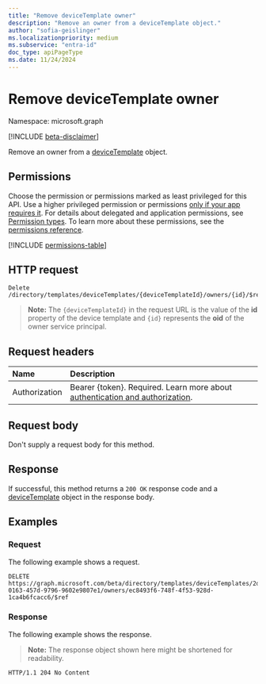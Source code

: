 ```yaml
---
title: "Remove deviceTemplate owner"
description: "Remove an owner from a deviceTemplate object."
author: "sofia-geislinger"
ms.localizationpriority: medium
ms.subservice: "entra-id"
doc_type: apiPageType
ms.date: 11/24/2024
---
```


# Remove deviceTemplate owner

Namespace: microsoft.graph

[!INCLUDE [beta-disclaimer](../../includes/beta-disclaimer.md)]

Remove an owner from a [deviceTemplate](../resources/devicetemplate.md) object.

## Permissions

Choose the permission or permissions marked as least privileged for this API. Use a higher privileged permission or permissions [only if your app requires it](/graph/permissions-overview#best-practices-for-using-microsoft-graph-permissions). For details about delegated and application permissions, see [Permission types](/graph/permissions-overview#permission-types). To learn more about these permissions, see the [permissions reference](/graph/permissions-reference).

<!-- {
  "blockType": "permissions",
  "name": "devicetemplate-delete-owners-permissions"
}
-->
[!INCLUDE [permissions-table](../includes/permissions/devicetemplate-delete-owners-permissions.md)]

## HTTP request

<!-- { "blockType": "ignored" } -->
```http
Delete /directory/templates/deviceTemplates/{deviceTemplateId}/owners/{id}/$ref
```

> **Note:** The `{deviceTemplateId}` in the request URL is the value of the **id** property of the device template and `{id}` represents the **oid** of the owner service principal.

## Request headers

|Name|Description|
|:---|:---|
|Authorization|Bearer {token}. Required. Learn more about [authentication and authorization](/graph/auth/auth-concepts).|

## Request body

Don't supply a request body for this method.

## Response

If successful, this method returns a `200 OK` response code and a [deviceTemplate](../resources/devicetemplate.md) object in the response body.

## Examples

### Request

The following example shows a request.
<!-- {
  "blockType": "request",
  "name": "delete_owners_from_devicetemplate"
}
-->
``` http
DELETE https://graph.microsoft.com/beta/directory/templates/deviceTemplates/2d62b12a-0163-457d-9796-9602e9807e1/owners/ec8493f6-748f-4f53-928d-1ca4b6fcacc6/$ref
```

### Response

The following example shows the response.
>**Note:** The response object shown here might be shortened for readability.
<!-- {
  "blockType": "response",
  "truncated": true
}
-->
``` http
HTTP/1.1 204 No Content
```
